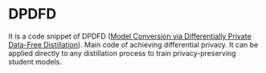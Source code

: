 # DPDFD
It is a code snippet of DPDFD ([Model Conversion via Differentially Private Data-Free Distillation](https://arxiv.org/abs/2304.12528)). Main code of achieving differential privacy. It can be applied directly to any distillation process to train privacy-preserving student models.
